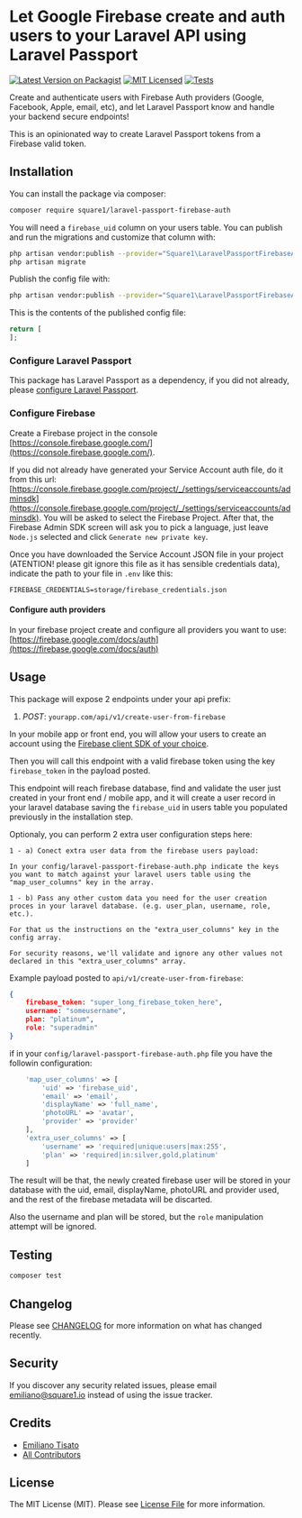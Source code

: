 # Let Google Firebase create and auth users to your Laravel API using Laravel Passport

[![Latest Version on Packagist](https://img.shields.io/packagist/v/square1-io/laravel-passport-firebase-auth.svg?style=flat-square)](https://packagist.org/packages/square1-io/laravel-passport-firebase-auth)
[![MIT Licensed](https://img.shields.io/badge/license-MIT-brightgreen.svg?style=flat-square)](LICENSE.md)
[![Tests](https://github.com/square1-io/laravel-passport-firebase-auth/workflows/Tests/badge.svg?style=flat-square)](https://github.com/square1-io/laravel-passport-firebase-auth/actions?query=workflow%3ATests+branch%3Amaster)


Create and authenticate users with Firebase Auth providers (Google, Facebook, Apple, email, etc), and let Laravel Passport know and handle your backend secure endpoints!

This is an opinionated way to create Laravel Passport tokens from a Firebase valid token.

## Installation

You can install the package via composer:

```bash
composer require square1/laravel-passport-firebase-auth
```

You will need a `firebase_uid` column on your users table. You can publish and run the migrations and customize that column with:

```bash
php artisan vendor:publish --provider="Square1\LaravelPassportFirebaseAuth\LaravelPassportFirebaseAuthServiceProvider" --tag="migrations"
php artisan migrate
```

Publish the config file with:
```bash
php artisan vendor:publish --provider="Square1\LaravelPassportFirebaseAuth\LaravelPassportFirebaseAuthServiceProvider" --tag="config"
```

This is the contents of the published config file:

```php
return [
];
```

### Configure Laravel Passport

This package has Laravel Passport as a dependency, if you did not already, please [configure Laravel Passport](https://laravel.com/docs/7.x/passport).

### Configure Firebase

Create a Firebase project in the console [https://console.firebase.google.com/](https://console.firebase.google.com/).

If you did not already have generated your Service Account auth file, do it from this url: [https://console.firebase.google.com/project/_/settings/serviceaccounts/adminsdk](https://console.firebase.google.com/project/_/settings/serviceaccounts/adminsdk). You will be asked to select the Firebase Project.
After that, the Firebase Admin SDK screen will ask you to pick a language, just leave `Node.js` selected and click `Generate new private key`.

Once you have downloaded the Service Account JSON file in your project (ATENTION! please git ignore this file as it has sensible credentials data), indicate the path to your file in `.env` like this:

```
FIREBASE_CREDENTIALS=storage/firebase_credentials.json
```

#### Configure auth providers

In your firebase project create and configure all providers you want to use: [https://firebase.google.com/docs/auth](https://firebase.google.com/docs/auth)

## Usage

This package will expose 2 endpoints under your api prefix:

1) *POST*: `yourapp.com/api/v1/create-user-from-firebase` 

In your mobile app or front end, you will allow your users to create an account using the [Firebase client SDK of your choice](https://firebase.google.com/docs/firestore/client/libraries).

Then you will call this endpoint with a valid firebase token using the key `firebase_token` in the payload posted.

This endpoint will reach firebase database, find and validate the user just created in your front end / mobile app, and it will create a user record in your laravel database saving the `firebase_uid` in users table you populated previously in the installation step.

Optionaly, you can perform 2 extra user configuration steps here:

    1 - a) Conect extra user data from the firebase users payload:
    
    In your config/laravel-passport-firebase-auth.php indicate the keys you want to match against your laravel users table using the "map_user_columns" key in the array.

    1 - b) Pass any other custom data you need for the user creation proces in your laravel database. (e.g. user_plan, username, role, etc.).

    For that us the instructions on the "extra_user_columns" key in the config array.

    For security reasons, we'll validate and ignore any other values not declared in this "extra_user_columns" array.


Example payload posted to `api/v1/create-user-from-firebase`:

```json
{
    firebase_token: "super_long_firebase_token_here",
    username: "someusername",
    plan: "platinum",
    role: "superadmin"
}
```

if in your `config/laravel-passport-firebase-auth.php` file you have the followin configuration:

```php
    'map_user_columns' => [
        'uid' => 'firebase_uid',
        'email' => 'email',
        'displayName' => 'full_name',
        'photoURL' => 'avatar',
        'provider' => 'provider'
    ],
    'extra_user_columns' => [
        'username' => 'required|unique:users|max:255',
        'plan' => 'required|in:silver,gold,platinum'
    ]
```

The result will be that, the newly created firebase user will be stored in your database with the uid, email, displayName, photoURL and provider used, and the rest of the firebase metadata will be discarted.

Also the username and plan will be stored, but the `role` manipulation attempt will be ignored.
## Testing

``` bash
composer test
```

## Changelog

Please see [CHANGELOG](CHANGELOG.md) for more information on what has changed recently.

## Security

If you discover any security related issues, please email emiliano@square1.io instead of using the issue tracker.

## Credits

- [Emiliano Tisato](https://github.com/emilianotisato)
- [All Contributors](../../contributors)

## License

The MIT License (MIT). Please see [License File](LICENSE.md) for more information.
